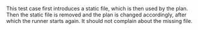 This test case first introduces a static file, which is then used by the plan.
Then the static file is removed and the plan is changed accordingly,
after which the runner starts again.
It should not complain about the missing file.
